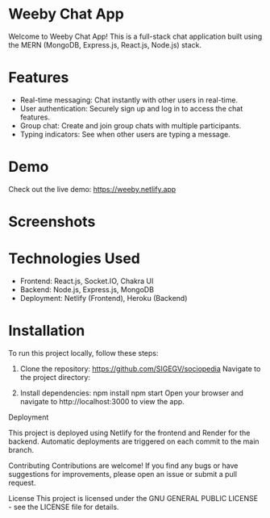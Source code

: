# Weeby Chat App
Welcome to Weeby Chat App! This is a full-stack chat application built using the MERN (MongoDB, Express.js, React.js, Node.js) stack.

# Features
- Real-time messaging: Chat instantly with other users in real-time.
- User authentication: Securely sign up and log in to access the chat features.
- Group chat: Create and join group chats with multiple participants.
- Typing indicators: See when other users are typing a message.
# Demo
Check out the live demo: https://weeby.netlify.app

# Screenshots





# Technologies Used
- Frontend: React.js, Socket.IO, Chakra UI
- Backend: Node.js, Express.js, MongoDB
- Deployment: Netlify (Frontend), Heroku (Backend)
# Installation
To run this project locally, follow these steps:

1. Clone the repository:
https://github.com/SIGEGV/sociopedia
Navigate to the project directory:


2. Install dependencies:
npm install
npm start
Open your browser and navigate to http://localhost:3000 to view the app.

Deployment

This project is deployed using Netlify for the frontend and Render for the backend. Automatic deployments are triggered on each commit to the main branch.

Contributing
Contributions are welcome! If you find any bugs or have suggestions for improvements, please open an issue or submit a pull request.

License
This project is licensed under the GNU GENERAL PUBLIC LICENSE - see the LICENSE file for details.

